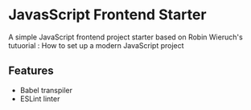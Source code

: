 # JavasScript Frontend Starter

A simple JavaScript frontend project starter based on Robin Wieruch's tutuorial : How to set up a modern JavaScript project

## Features

- Babel transpiler 
- ESLint linter
